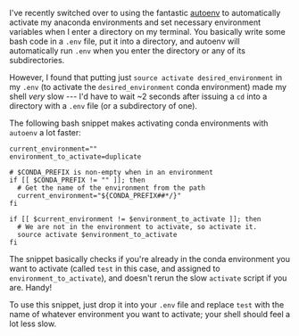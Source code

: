 I've recently switched over to using the
fantastic [autoenv](https://github.com/kennethreitz/autoenv) to automatically
activate my anaconda environments and set necessary environment variables when I
enter a directory on my terminal. You basically write some bash code in a `.env`
file, put it into a directory, and autoenv will automatically run `.env` when
you enter the directory or any of its subdirectories.

However, I found that putting just `source activate desired_environment` in my
`.env` (to activate the `desired_environment` conda environment) made my shell
_very_ slow --- I'd have to wait ~2 seconds after issuing a `cd` into a
directory with a `.env` file (or a subdirectory of one).

The following bash snippet makes activating conda environments with `autoenv` a
lot faster:

```
current_environment=""
environment_to_activate=duplicate

# $CONDA_PREFIX is non-empty when in an environment
if [[ $CONDA_PREFIX != "" ]]; then
  # Get the name of the environment from the path
  current_environment="${CONDA_PREFIX##*/}"
fi

if [[ $current_environment != $environment_to_activate ]]; then
  # We are not in the environment to activate, so activate it.
  source activate $environment_to_activate
fi
```

The snippet basically checks if you're already in the conda environment you want
to activate (called `test` in this case, and assigned to
`environment_to_activate`), and doesn't rerun the slow `activate` script if you
are. Handy!

To use this snippet, just drop it into your `.env` file and replace `test` with
the name of whatever environment you want to activate; your shell should feel a
lot less slow.
